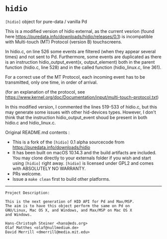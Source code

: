 # `hidio`
`[hidio]` object for pure-data / vanilla Pd

This is a modified version of hidio external, as the current vesrion (found here https://puredata.info/downloads/hidio/releases/0.1) is incompatible with Multi-touch (MT) Protocol (version B) touchscreens.

In hidio.c, on line 526 some events are filtered (when they appear several times) and not sent to Pd. Furthermore, some events are duplicated as there is an instruction hidio_output_event(x, output_element) both in the parent function (hidio.c, line 528) and in the called function (hidio_linux.c, line 361).

For a correct use of the MT Protocol, each incoming event has to be transmitted, only one time, in order of arrival.

(for an explanation of the protocol, see https://www.kernel.org/doc/Documentation/input/multi-touch-protocol.txt)

In this modified version, I commented the lines 519-533 of hidio.c, but this may generate some issues with other hid-devices types. However, I don't think that the instruction hidio_output_event shoud be present in both hidio.c and hidio_linux.c.

Original README.md contents :

* This is a fork of the `[hidio]` 0.1 alpha sourcecode from https://puredata.info/downloads/hidio
* It has been built on macOS 10.14.3 and the build artifacts are included.  You may clone directly to your externals folder if you wish and start using `[hidio]` right away.  `[hidio]` is licensed under GPL2 and comes with ABSOLUTELY NO WARRANTY.
* PRs welcome.
* Issue a `make clean` first to build other platforms.
<hr>

````
Project Description:

This is the next generation of HID API for Pd and Max/MSP.
The aim is to have this object perform the same on Pd on
GNU/Linux, Mac OS X, and Windows, and Max/MSP on Mac OS X
and Windows. 

Hans-Christoph Steiner <hans@eds.org> 
Olaf Matthes <olaf@nullmedium.de> 
David Merrill <dmerrill@media.mit.edu>
````
